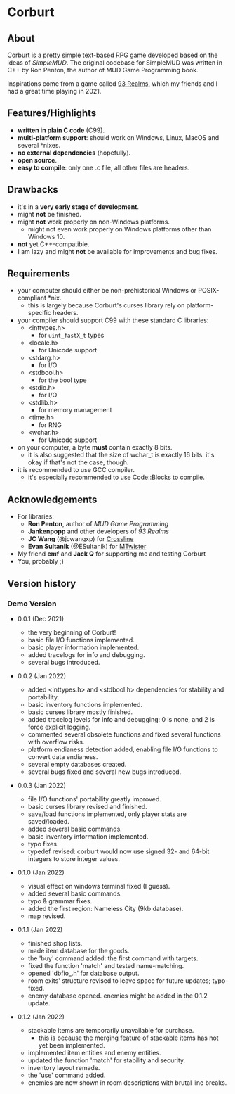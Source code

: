 # Corburt

## About

Corburt is a pretty simple text-based RPG game developed based on the ideas of *SimpleMUD*. The original codebase for SimpleMUD was written in C++ by Ron Penton, the author of MUD Game Programming book.

Inspirations come from a game called [93 Realms](http://windows93.net:8083/), which my friends and I had a great time playing in 2021.

## Features/Highlights

- **written in plain C code** (C99).
- **multi-platform support**: should work on Windows, Linux, MacOS and several \*nixes.
- **no external dependencies** (hopefully).
- **open source**.
- **easy to compile**: only one .c file, all other files are headers.

## Drawbacks

- it's in a **very early stage of development**.
- might **not** be finished.
- might **not** work properly on non-Windows platforms.
  - might not even work properly on Windows platforms other than Windows 10.
- **not** yet C++-compatible.
- I am lazy and might **not** be available for improvements and bug fixes.

## Requirements

- your computer should either be non-prehistorical Windows or POSIX-compliant \*nix.
  - this is largely because Corburt's curses library rely on platform-specific headers.
- your compiler should support C99 with these standard C libraries:
  - <inttypes.h>
    - for `uint_fastX_t` types
  - <locale.h>
    - for Unicode support
  - <stdarg.h>
    - for I/O
  - <stdbool.h>
    - for the bool type
  - <stdio.h>
    - for I/O
  - <stdlib.h>
    - for memory management
  - <time.h>
    - for RNG
  - <wchar.h>
    - for Unicode support
- on your computer, a byte **must** contain exactly 8 bits.
  - it is also suggested that the size of wchar_t is exactly 16 bits. it's okay if that's not the case, though.
- it is recommended to use GCC compiler.
  - it's especially recommended to use Code::Blocks to compile.

## Acknowledgements

- For libraries:
  - **Ron Penton**, author of *MUD Game Programming*
  - **Jankenpopp** and other developers of *93 Realms*
  - **JC Wang** (@jcwangxp) for [Crossline](https://github.com/jcwangxp/Crossline)
  - **Evan Sultanik** (@ESultanik) for [MTwister](https://github.com/ESultanik/mtwister)
- My friend **emf** and **Jack Q** for supporting me and testing Corburt
- You, probably ;)

## Version history
### Demo Version
- 0.0.1 (Dec 2021)
  - the very beginning of Corburt!
  - basic file I/O functions implemented.
  - basic player information implemented.
  - added tracelogs for info and debugging.
  - several bugs introduced.

- 0.0.2 (Jan 2022)
  - added <inttypes.h> and <stdbool.h> dependencies for stability and portability.
  - basic inventory functions implemented.
  - basic curses library mostly finished.
  - added tracelog levels for info and debugging: 0 is none, and 2 is force explicit logging.
  - commented several obsolete functions and fixed several functions with overflow risks.
  - platform endianess detection added, enabling file I/O functions to convert data endianess.
  - several empty databases created.
  - several bugs fixed and several new bugs introduced.

- 0.0.3 (Jan 2022)
  - file I/O functions' portability greatly improved.
  - basic curses library revised and finished.
  - save/load functions implemented, only player stats are saved/loaded.
  - added several basic commands.
  - basic inventory information implemented.
  - typo fixes.
  - typedef revised: corburt would now use signed 32- and 64-bit integers to store integer values.

- 0.1.0 (Jan 2022)
  - visual effect on windows terminal fixed (I guess).
  - added several basic commands.
  - typo & grammar fixes.
  - added the first region: Nameless City (9kb database).
  - map revised.

- 0.1.1 (Jan 2022)
  - finished shop lists.
  - made item database for the goods.
  - the 'buy' command added: the first command with targets.
  - fixed the function 'match' and tested name-matching.
  - opened 'dbfio_.h' for database output.
  - room exits' structure revised to leave space for future updates; typo-fixed.
  - enemy database opened. enemies might be added in the 0.1.2 update.

- 0.1.2 (Jan 2022)
  - stackable items are temporarily unavailable for purchase.
    - this is because the merging feature of stackable items has not yet been implemented.
  - implemented item entities and enemy entities.
  - updated the function 'match' for stability and security.
  - inventory layout remade.
  - the 'use' command added.
  - enemies are now shown in room descriptions with brutal line breaks.
